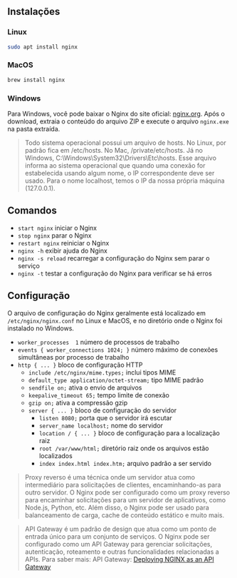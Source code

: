 ## Instalações

### Linux

```bash
sudo apt install nginx
```

### MacOS

```bash
brew install nginx
```

### Windows
Para Windows, você pode baixar o Nginx do site oficial: [nginx.org](https://nginx.org/en/download.html). Após o download, extraia o conteúdo do arquivo ZIP e execute o arquivo `nginx.exe` na pasta extraída.

> Todo sistema operacional possui um arquivo de hosts. No Linux, por padrão fica em /etc/hosts. No Mac, /private/etc/hosts. Já no Windows, C:\Windows\System32\Drivers\Etc\hosts. Esse arquivo informa ao sistema operacional que quando uma conexão for estabelecida usando algum nome, o IP correspondente deve ser usado. Para o nome localhost, temos o IP da nossa própria máquina (127.0.0.1).

## Comandos

- `start nginx` iniciar o Nginx
- `stop nginx` parar o Nginx
- `restart nginx` reiniciar o Nginx
- `nginx -h` exibir ajuda do Nginx
- `nginx -s reload` recarregar a configuração do Nginx sem parar o serviço
- `nginx -t` testar a configuração do Nginx para verificar se há erros

## Configuração
O arquivo de configuração do Nginx geralmente está localizado em `/etc/nginx/nginx.conf` no Linux e MacOS, e no diretório onde o Nginx foi instalado no Windows.

- `worker_processes  1` número de processos de trabalho
- `events { worker_connections 1024; }` número máximo de conexões simultâneas por processo de trabalho
- `http { ... }` bloco de configuração HTTP
    - `include /etc/nginx/mime.types;` inclui tipos MIME
    - `default_type application/octet-stream;` tipo MIME padrão
    - `sendfile on;` ativa o envio de arquivos
    - `keepalive_timeout 65;` tempo limite de conexão
    - `gzip on;` ativa a compressão gzip
    - `server { ... }` bloco de configuração do servidor
        - `listen 8080;` porta que o servidor irá escutar
        - `server_name localhost;` nome do servidor
        - `location / { ... }` bloco de configuração para a localização raiz
        - `root /var/www/html;` diretório raiz onde os arquivos estão localizados
        - `index index.html index.htm;` arquivo padrão a ser servido

> Proxy reverso é uma técnica onde um servidor atua como intermediário para solicitações de clientes, encaminhando-as para outro servidor. O Nginx pode ser configurado como um proxy reverso para encaminhar solicitações para um servidor de aplicativos, como Node.js, Python, etc. Além disso, o Nginx pode ser usado para balanceamento de carga, cache de conteúdo estático e muito mais.

> API Gateway é um padrão de design que atua como um ponto de entrada único para um conjunto de serviços. O Nginx pode ser configurado como um API Gateway para gerenciar solicitações, autenticação, roteamento e outras funcionalidades relacionadas a APIs.
Para saber mais: API Gateway: [Deploying NGINX as an API Gateway](https://www.f5.com/company/blog/nginx/deploying-nginx-plus-as-an-api-gateway-part-1)